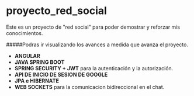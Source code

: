 # proyecto_red_social

Este es un proyecto de "red social" para poder demostrar y reforzar mis conocimientos.

#####Podras ir visualizando los avances a medida que avanza el proyecto.

* **ANGULAR**
* **JAVA SPRING BOOT**
* **SPRING SECURITY + JWT** para la autenticación y la autorización.
* **API DE INICIO DE SESION DE GOOGLE**
* **JPA e HIBERNATE**
* **WEB SOCKETS** para la comunicacion bidireccional en el chat.




